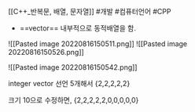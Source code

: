 [[C++_반복문, 배열, 문자열]]
#개발 #컴퓨터언어  #CPP
- ==vector==
내부적으로 동적배열을 함.

![[Pasted image 20220816150511.png]]
![[Pasted image 20220816150526.png]]

![[Pasted image 20220816150542.png]]

integer vector 선언 5개해서 {2,2,2,2,2}

크기 10으로 수정하면, {2,2,2,2,2,0,0,0,0,0}